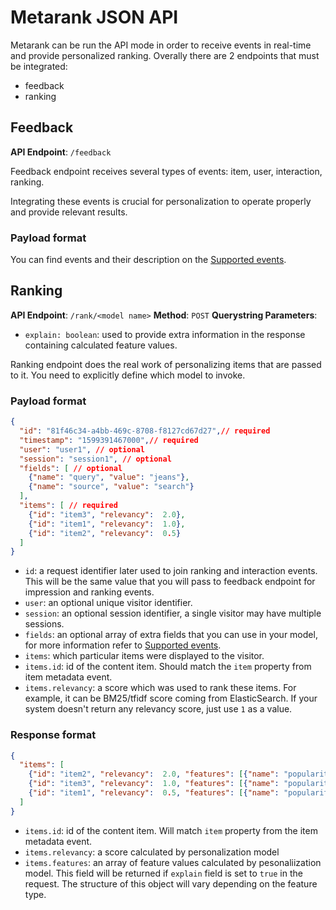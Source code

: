 # Metarank JSON API

Metarank can be run the API mode in order to receive events in real-time and provide personalized ranking. 
Overally there are 2 endpoints that must be integrated:
- feedback
- ranking

## Feedback

**API Endpoint**: `/feedback`

Feedback endpoint receives several types of events: item, user, interaction, ranking. 

Integrating these events is crucial for personalization to operate properly and provide relevant results. 

### Payload format
You can find events and their description on the [Supported events](event-schema.md).

## Ranking

**API Endpoint**: `/rank/<model name>`
**Method**: `POST`
**Querystring Parameters**:
- `explain: boolean`: used to provide extra information in the response containing calculated feature values.

Ranking endpoint does the real work of personalizing items that are passed to it. You need to explicitly
define which model to invoke.


### Payload format

```json
{
  "id": "81f46c34-a4bb-469c-8708-f8127cd67d27",// required
  "timestamp": "1599391467000",// required
  "user": "user1", // optional
  "session": "session1", // optional
  "fields": [ // optional
    {"name": "query", "value": "jeans"},
    {"name": "source", "value": "search"}
  ],
  "items": [ // required
    {"id": "item3", "relevancy":  2.0},
    {"id": "item1", "relevancy":  1.0},
    {"id": "item2", "relevancy":  0.5}
  ]
}
```

- `id`: a request identifier later used to join ranking and interaction events. This will be the same value that you will pass to feedback endpoint for impression and ranking events.
- `user`: an optional unique visitor identifier.
- `session`: an optional  session identifier, a single visitor may have multiple sessions.
- `fields`: an optional array of extra fields that you can use in your model, for more information refer to [Supported events](event-schema.md).
- `items`: which particular items were displayed to the visitor.
- `items.id`: id of the content item. Should match the `item` property from item metadata event.
- `items.relevancy`: a score which was used to rank these items. For example, it can be BM25/tfidf score coming from ElasticSearch. If your system doesn't return any relevancy score, just use `1` as a value.

### Response format

```json
{
  "items": [
    {"id": "item2", "relevancy":  2.0, "features": [{"name": "popularity", "value": 10 }]},
    {"id": "item3", "relevancy":  1.0, "features": [{"name": "popularity", "value": 5 }]},
    {"id": "item1", "relevancy":  0.5, "features": [{"name": "popularity", "value": 2 }]}
  ]
}
```

- `items.id`: id of the content item. Will match `item` property from the item metadata event.
- `items.relevancy`: a score calculated by personalization model
- `items.features`: an array of feature values calculated by pesonaliization model. This field will be returned if `explain` field is set to `true` in the request. The structure of this object will vary depending on the feature type.
